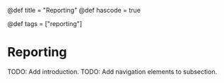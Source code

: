 @def title = "Reporting"
@def hascode = true

@def tags = ["reporting"]

# Reporting

TODO: Add introduction.
TODO: Add navigation elements to subsection.
